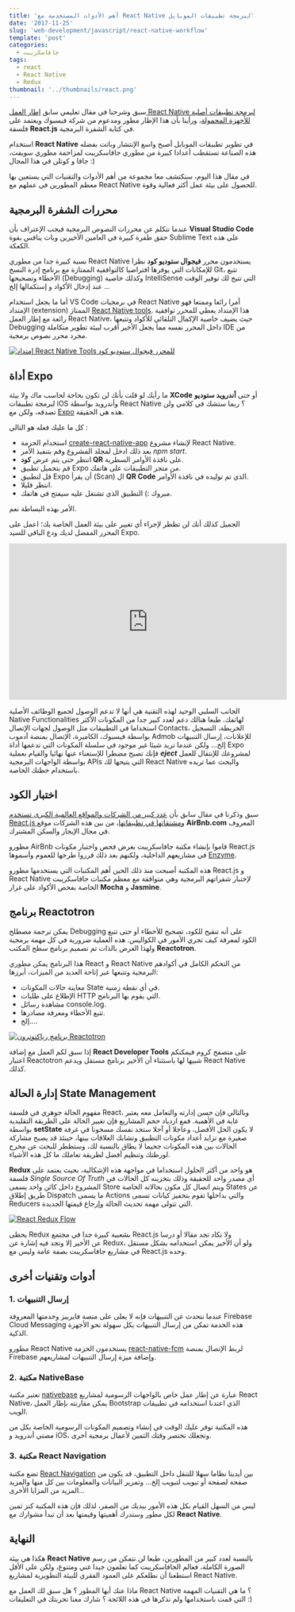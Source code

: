```yaml
---
title: 'أهم الأدوات المستخدمة مع React Native لبرمجة تطبيقات الموبايل'
date: '2017-11-25'
slug: 'web-development/javascript/react-native-workflow'
template: 'post'
categories:
  - جافاسكريبت
tags:
  - react
  - React Native
  - Redux
thumbnail: '../thumbnails/react.png'
---
```


سبق وشرحنا في مقال تعليمي سابق [إطار العمل React Native لبرمجة تطبيقات أصلية للأجهزة المحمولة](https://www.tutomena.com/web-development/javascript/%d9%85%d9%82%d8%af%d9%85%d8%a9-%d8%b9%d9%86-react-native/)، ورأينا بأن هذا الإطار مطور ومدعوم من شركة فيسبوك ويعتمد على فلسفة **React.js** في كتابة الشفرة البرمجية.

استخدام **React Native** في تطوير تطبيقات الموبايل أصبح واسع الإنتشار وباتت بفضله هذه الصناعة تستقطب أعدادا كبيرة من مطوري جافاسكريبت لمزاحمة مطوري سويفت، جافا و كوتلن في هذا المجال :)

في مقال هذا اليوم، سنكتشف معا مجموعة من أهم الأدوات والتقنيات التي يستعين بها معظم المطورين في عملهم مع React Native للحصول على بيئة عمل أكثر فعالية وقوة.

## محررات الشفرة البرمجية

عندما نتكلم عن محررات النصوص البرمجية فيجب الإعتراف بأن **Visual Studio Code** حقق طفرة كبيرة في العامين الأخيرين وبات ينافس بقوة Sublime Text على هذه الكعكة.

نسبة كبيرة جدا من مطوري React Native يستخدمون محرر **فيجوال ستوديو كود** نظرا للإمكانات التي يوفرها افتراضيا كالتوافقية الممتازة مع برنامج إدرة النسخ Git، تتبع الأخطاء وتصحيحها (Debugging) وكذلك خاصية IntelliSense التي تتيح لك توفير الوقت عند إدخال الأكواد و إستكمالها إلخ ...

أما ما يجعل استخدام VS Code في برمجيات React Native أمرا رائعا وممتعا فهو الإمتداد (extension) الممتاز [React Native tools](https://marketplace.visualstudio.com/items?itemName=vsmobile.vscode-react-native). هذا الإمتداد يعطي للمحرر توافقية رائعة مع إطار العمل React Native، حيث يضيف خاصية الإكمال التلقائي للأكواد وتتبعها Debugging داخل المحرر نفسه مما يجعل الأخير أقرب لبيئة تطوير متكاملة IDE من مجرد محرر نصوص برمجية.

[![إمتداد React Native Tools للمحرر فيجوال ستوديو كود](../images/vscode-reactnative-features.gif)](../images/vscode-reactnative-features.gif)

## أداة Expo

ما رأيك لو قلت بأنك لن تكون بحاجة لحاسب ماك ولا بيئة **XCode** أو حتى **أندرويد ستوديو** لبرمجة تطبيقات iOS وأندرويد بواسطة React Native ؟ ربما ستشك في كلامي ولن تصدقه، ولكن مع [Expo](https://expo.io/) هذه هي الحقيقة.

كل ما عليك فعله هو التالي :

- استخدام الحزمة [create-react-native-app](https://facebook.github.io/react-native/blog/2017/03/13/introducing-create-react-native-app.html) لإنشاء مشروع React Native.
- بعد ذلك ادخل لمجلد المشروع وقم بتنفيذ الأمر _npm start_.
- انتظر حتى يتم عرض **كود QR** على نافذة الأوامر السطرية.
- قم بتحميل تطبيق Expo من متجر التطبيقات على هاتفك.
- قل لتطبيق Expo أن يقرأ (Scan) ال **QR Code** الذي تم توليده في نافذة الأوامر.
- انتظر قليلا.
- مبروك :) التطبيق الذي تشتغل عليه سيفتح في هاتفك.

الأمر بهذه البساطة نعم.

الجميل كذلك أنك لن تظطر لإجراء أي تغيير على بيئة العمل الخاصة بك؛ اعمل على المحرر المفضل لديك ودع الباقي للسيد Expo.

<iframe width="560" height="315" src="https://www.youtube.com/embed/IQI9aUlouMI?rel=0" frameborder="0" allowfullscreen="allowfullscreen"><span data-mce-type="bookmark" style="display: inline-block; width: 0px; overflow: hidden; line-height: 0;" class="mce_SELRES_start">﻿</span></iframe>

الجانب السلبي الوحيد لهذه التقنية هي أنها لا تدعم الوصول لجميع الوظائف الأصلية Native Functionalities لهاتفك. طبعا هنالك دعم لعدد كبير جدا من المكونات الأكثر استخداما في التطبيقات مثل الوصول لجهات الإتصال Contacts، الخريطة، التسجيل بواسطة فيسبوك، الكاميرة، الإتصال بمنصة آدموب Admob للإعلانات، إرسال التنبيهات إلخ... ولكن عندما تريد شيئا غير موجود في سلسلة المكونات التي تدعمها أداة Expo فإنك تصبح مضطرا للإستغناء عنها نهائيا والقيام بعملية **_eject_** لمشروعك للإنتقال للعمل بواسطة الواجهات البرمجية APIs التي يتيحها لك React Native والبحث عما تريده باستخدام خطتك الخاصة.

## اختبار الكود

سبق وذكرنا في مقال سابق بأن [عدد كبير من الشركات والمواقع العالمية الكبرى تستخدم React.js ومشتقاتها في تطبيقاتها](https://www.tutomena.com/web-development/javascript/websites-made-with-reactjs/)، من بين هذه الشركات موقع **AirBnb.com** المعروف في مجال الإيجار والسكن المشترك.

مطورو AirBnb قاموا بإنشاء مكتبة جافاسكريبت بغرض فحص واختبار مكونات React.js في مشاريعهم الداخلية، ولكنهم بعد ذلك قرروا طرحها للعموم وأسموها [Enzyme](https://github.com/airbnb/enzyme).

هذه المكتبة أصبحت منذ ذلك الحين أهم المكتبات التي يستخدمها مطورو React.js و React Native لإختبار شفراتهم البرمجية وهي متوافقة مع معظم مكتبات جافاسكريبت الخاصة بفحص الأكواد على غرار **Mocha** و **Jasmine**.

## برنامج Reactotron

يمكن ترجمة مصطلح Debugging على أنه تنقيح للكود، تصحيح للأخطاء أو حتى تتبع الكود لمعرفة كيف تجري الأمور في الكواليس. هذه العملية ضرورية في كل مهمة برمجية ولهذا الغرض بالذات تم تصميم برنامج سطح المكتب **Reactotron**.

هذا البرنامج يمكن مطوري React و React Native من التحكم الكامل في أكوادهم البرمجية وتتبعها عبر إتاحة العديد من الميزات، أبرزها:

- معاينة حالات المكونات State في أي نقطة زمنية.
- الإطلاع على طلبات HTTP التي يقوم بها البرنامج.
- مشاهدة رسائل console.log.
- تتبع الأخطاء ومعرفة مصادرها.
- إلخ....

[![برنامج رياكتوترون Reactotron](../images/reactotron-app-1024x789.jpg)](../images/reactotron-app.jpg)

إذا سبق لكم العمل مع إضافة **React Developer Tools** على متصفح كروم فيمكنكم اعتبار Reactotron شبيها لها باستثناء أن الأخير برنامج مستقل ويدعم React Native كذلك.

## إدارة الحالة State Management

مفهوم الحالة جوهري في فلسفة React، وبالتالي فإن حسن إدارته والتعامل معه يعتبر غاية في الأهمية. فمع ازدياد حجم المشاريع فإن تغيير الحالة على الطريقة التقليدية بواسطة **setState** لا يكون الحل الأفضل، وعاجلا أو آجلا ستجد نفسك مسجونا في غرفة صغيرة مع تزايد أعداد مكونات التطبيق وتشابك العلاقات بينها، حينئذ قد يصبح مشاركة الحالات بين هذه المكونات جحيما لا يطاق بالنسبة لك، وستظطر للبحث عن مخرج لورطتك وتنظيم أفضل لطريقة تعاملك ما كل هذه الأشياء.

**Redux** هو واحد من أكثر الحلول استخداما في مواجهة هذه الإشكالية، بحيث يعتمد على فلسفة _Single Source Of Truth_ أي مصدر واحد للحقيقة وذلك بتخزينه كل الحالات في المشروع داخل كائن واحد يسمى Store ويتم اتصال كل مكون بحالاته الخاصة States عن طريق إطلاق Dispatch ما يسمى Actions والتي بداخلها تقوم بتحفيز كيانات تسمى Reducers التي تتولى مهمة تحديث الحالة وإرجاع قيمتها الجديدة.

[![React Redux Flow](../images/react-redux-flow.jpg)](../images/react-redux-flow.jpg)

يحظى Redux بشعبية كبيرة جدا في مجتمع React.js ولا تكاد تجد مقالا أو درسا عن الأخير إلا وتجد فيه إشارة عن Redux، ولو أن الأخير يمكن استخدامه بشكل مستقل في مشاريع جافاسكريبت بصفة عامة وليس مع React.js وحده.

## أدوات وتقنيات أخرى

### 1\. إرسال التنبيهات

عندما نتحدث عن التنبيهات فإنه لا يعلى على منصة فايربيز وخدمتها المعروفة Firebase Cloud Messaging هذه الخدمة تمكن من إرسال التنبيهات بكل سهولة نحو الأجهزة الذكية.

مطورو React Native يستخدمون الحزمة [react-native-fcm](https://github.com/evollu/react-native-fcm) لربط الإتصال بمنصة Firebase وإضافة ميزة إرسال التنبيهات لمشاريعهم.

### 2. مكتبة NativeBase

تعتبر مكتبة [nativebase](http://nativebase.io/) عبارة عن إطار عمل خاص بالواجهات الرسومية لمشاريع React Native، يمكن مقارنته بإطار العمل Bootstrap الذي اعتدنا استخدامه في تطبيقات الويب.

هذه المكتبة توفر عليك الوقت في إنشاء وتصميم المكونات الرسومية الخاصة بكل من مصتي أندرويد و iOS، وتجعلك تختصر وقتك الثمين لأعمال برمجية أخرى.

### 3. مكتبة React Navigation

تضع مكتبة [React Navigation](https://reactnavigation.org/) بين أيدينا نظاما سهلا للتنقل داخل التطبيق، قد يكون من صفحة لصفحة أو تبويب لتبويب إلخ... وتمرير البيانات والمعلومات بين كل منها والمزيد المزيد من المزايا الأخرى...

ليس من السهل القيام بكل هذه الأمور بيديك من الصفر، لذلك فإن هذه المكتبة كنز ثمين لكل مطور وستدرك أهميتها وقيمتها بعد أن تبدأ مشوارك مع **React Native**.

## النهاية

هكذا هي بيئة **React Native** بالنسبة لعدد كبير من المطورين، طبعا لن نتمكن من رسم الصورة الكاملة، فعالم الجافاسكريبت كما تعلمون جيدا غني ومتنوع، ولكن على الأقل استطعنا أن نطلعكم على العمود الفقري للبيئة التطويرية لمشاريع React Native.

ماذا عنك أيها المطور ؟ هل سبق لك العمل مع React Native ؟ ما هي التقنيات المهمة التي قمت باستخدامها ولم نذكرها في هذه اللائحة ؟ شارك معنا تجربتك في التعليقات :)
